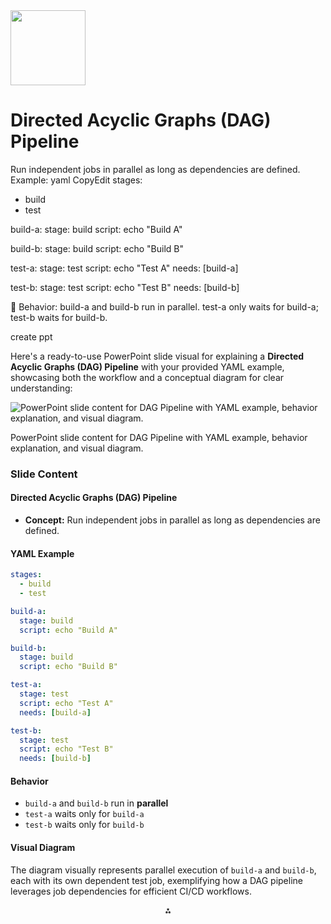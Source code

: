 <img src="https://r2cdn.perplexity.ai/pplx-full-logo-primary-dark%402x.png" class="logo" width="120"/>

# Directed Acyclic Graphs (DAG) Pipeline

Run independent jobs in parallel as long as dependencies are defined.
Example:
yaml
CopyEdit
stages:

- build
- test

build-a:
stage: build
script: echo "Build A"

build-b:
stage: build
script: echo "Build B"

test-a:
stage: test
script: echo "Test A"
needs: [build-a]

test-b:
stage: test
script: echo "Test B"
needs: [build-b]

🔹 Behavior:
build-a and build-b run in parallel.
test-a only waits for build-a; test-b waits for build-b.

create ppt

Here's a ready-to-use PowerPoint slide visual for explaining a **Directed Acyclic Graphs (DAG) Pipeline** with your provided YAML example, showcasing both the workflow and a conceptual diagram for clear understanding:

![PowerPoint slide content for DAG Pipeline with YAML example, behavior explanation, and visual diagram.](https://ppl-ai-code-interpreter-files.s3.amazonaws.com/web/direct-files/f38a1f8662c5770757b6294adc432c78/77dabc31-a925-4abd-b573-c62acb6fa30c/7e41d968.png)

PowerPoint slide content for DAG Pipeline with YAML example, behavior explanation, and visual diagram.

### Slide Content

#### Directed Acyclic Graphs (DAG) Pipeline

- **Concept:**
Run independent jobs in parallel as long as dependencies are defined.


#### YAML Example

```yaml
stages:
  - build
  - test

build-a:
  stage: build
  script: echo "Build A"

build-b:
  stage: build
  script: echo "Build B"

test-a:
  stage: test
  script: echo "Test A"
  needs: [build-a]

test-b:
  stage: test
  script: echo "Test B"
  needs: [build-b]
```


#### Behavior

- `build-a` and `build-b` run in **parallel**
- `test-a` waits only for `build-a`
- `test-b` waits only for `build-b`


#### Visual Diagram

The diagram visually represents parallel execution of `build-a` and `build-b`, each with its own dependent test job, exemplifying how a DAG pipeline leverages job dependencies for efficient CI/CD workflows.

<div style="text-align: center">⁂</div>

